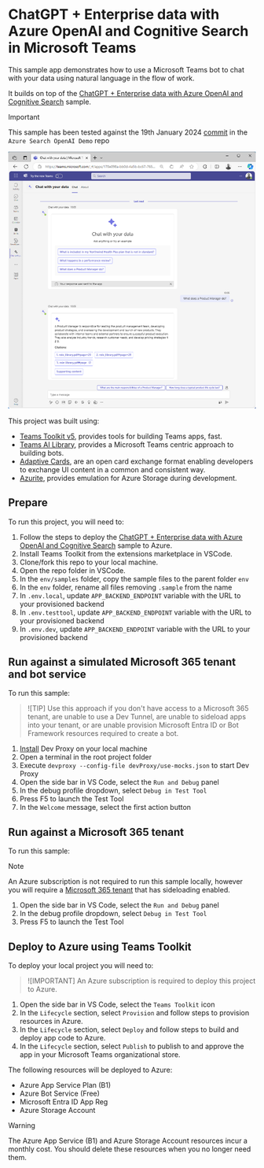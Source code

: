 # ChatGPT + Enterprise data with Azure OpenAI and Cognitive Search in Microsoft Teams

This sample app demonstrates how to use a Microsoft Teams bot to chat with your data using natural language in the flow of work.

It builds on top of the [ChatGPT + Enterprise data with Azure OpenAI and Cognitive Search](https://github.com/Azure-Samples/azure-search-openai-demo) sample.

> [!IMPORTANT]
> This sample has been tested against the 19th January 2024 [commit](https://github.com/Azure-Samples/azure-search-openai-demo/tree/5e9d142e50a624cd70e42c4c654097e2fb646d36) in the `Azure Search OpenAI Demo` repo

![Chat with your data bot in Microsoft Teams](./assets/bot.png)

This project was built using:

- [Teams Toolkit v5](https://marketplace.visualstudio.com/items?itemName=TeamsDevApp.ms-teams-vscode-extension), provides tools for building Teams apps, fast.
- [Teams AI Library](https://www.npmjs.com/package/@microsoft/teams-ai), provides a Microsoft Teams centric approach to building bots.
- [Adaptive Cards](https://adaptivecards.io), are an open card exchange format enabling developers to exchange UI content in a common and consistent way.
- [Azurite](https://www.npmjs.com/package/azurite), provides emulation for Azure Storage during development.

## Prepare

To run this project, you will need to:

1. Follow the steps to deploy the [ChatGPT + Enterprise data with Azure OpenAI and Cognitive Search](https://github.com/Azure-Samples/azure-search-openai-demo#getting-started) sample to Azure.
1. Install Teams Toolkit from the extensions marketplace in VSCode.
1. Clone/fork this repo to your local machine.
1. Open the repo folder in VSCode.
1. In the `env/samples` folder, copy the sample files to the parent folder `env`
1. In the `env` folder, rename all files removing `.sample` from the name
1. In `.env.local`, update `APP_BACKEND_ENDPOINT` variable with the URL to your provisioned backend
1. In `.env.testtool`, update `APP_BACKEND_ENDPOINT` variable with the URL to your provisioned backend
1. In `.env.dev`, update `APP_BACKEND_ENDPOINT` variable with the URL to your provisioned backend

## Run against a simulated Microsoft 365 tenant and bot service

To run this sample:

> ![TIP]
> Use this approach if you don't have access to a Microsoft 365 tenant, are unable to use a Dev Tunnel, are unable to sideload apps into your tenant, or are unable provision Microsoft Entra ID or Bot Framework resources required to create a bot.

1. [Install](https://learn.microsoft.com/microsoft-cloud/dev/dev-proxy/get-started#install-dev-proxy) Dev Proxy on your local machine
1. Open a terminal in the root project folder
1. Execute `devproxy --config-file devProxy/use-mocks.json` to start Dev Proxy
1. Open the side bar in VS Code, select the `Run and Debug` panel
1. In the debug profile dropdown, select `Debug in Test Tool`
1. Press F5 to launch the Test Tool
1. In the `Welcome` message, select the first action button

## Run against a Microsoft 365 tenant

To run this sample:

> [!NOTE]
> An Azure subscription is not required to run this sample locally, however you will require a [Microsoft 365 tenant](https://developer.microsoft.com/microsoft-365/dev-program?WT.mc_id=m365-00000-garrytrinder) that has sideloading enabled.

1. Open the side bar in VS Code, select the `Run and Debug` panel
1. In the debug profile dropdown, select `Debug in Test Tool`
1. Press F5 to launch the Test Tool

## Deploy to Azure using Teams Toolkit

To deploy your local project you will need to:

> ![IMPORTANT]
> An Azure subscription is required to deploy this project to Azure.

1. Open the side bar in VS Code, select the `Teams Toolkit` icon
1. In the `Lifecycle` section, select `Provision` and follow steps to provision resources in Azure.
1. In the `Lifecycle` section, select `Deploy` and follow steps to build and deploy app code to Azure.
1. In the `Lifecycle` section, select `Publish` to publish to and approve the app in your Microsoft Teams organizational store.

The following resources will be deployed to Azure:

- Azure App Service Plan (B1)
- Azure Bot Service (Free)
- Microsoft Entra ID App Reg
- Azure Storage Account

> [!WARNING]
> The Azure App Service (B1) and Azure Storage Account resources incur a monthly cost. You should delete these resources when you no longer need them.